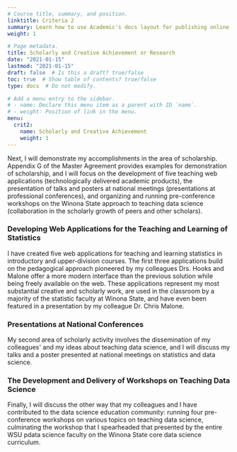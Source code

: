 ```yaml
---
# Course title, summary, and position.
linktitle: Criteria 2
summary: Learn how to use Academic's docs layout for publishing online courses, software documentation, and tutorials.
weight: 1

# Page metadata.
title: Scholarly and Creative Achievement or Research 
date: "2021-01-15"
lastmod: "2021-01-15"
draft: false  # Is this a draft? true/false
toc: true  # Show table of contents? true/false
type: docs  # Do not modify.

# Add a menu entry to the sidebar.
# - name: Declare this menu item as a parent with ID `name`.
# - weight: Position of link in the menu.
menu:
  crit2:
    name: Scholarly and Creative Achievement
    weight: 1
---
```


Next, I will demonstrate my accomplishments in the area of scholarship.
Appendix G of the Master Agreement provides examples for demonstration of
scholarship, and I will focus on the development of five teaching web
applications (technologically delivered academic products), the presentation
of talks and posters at national meetings (presentations at professional
conferences), and organizing and running pre-conference workshops on the Winona
State approach to teaching data science (collaboration in the scholarly
growth of peers and other scholars).

### Developing Web Applications for the Teaching and Learning of Statistics

I have created five web applications for teaching and
learning statistics in introductory and upper-division courses. The first
three applications build on the pedagogical approach pioneered by my
colleagues Drs. Hooks and Malone offer a more modern interface than the
previous solution while being freely available on the web. These applications
represent my most substantial creative and scholarly work, are used in the
classroom by a majority of the statistic faculty at Winona State, and have
even been featured in a presentation by my colleague Dr. Chris Malone.

### Presentations at National Conferences

My second area of scholarly activity involves the dissemination of my
colleagues' and my ideas about teaching data science, and I will discuss my
talks and a poster presented at national meetings on statistics and data
science.

### The Development and Delivery of Workshops on Teaching Data Science

Finally, I will discuss the other way that my colleagues and I have
contributed to the data science education community: running four
pre-conference workshops on various topics on teaching data science,
culminating the workshop that I spearheaded that presented by the entire WSU
pdata science faculty on the Winona State core data science curriculum.